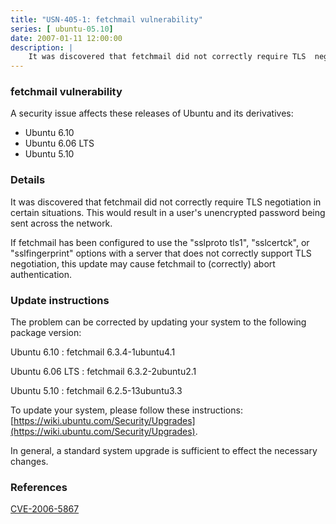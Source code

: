 ```yaml
---
title: "USN-405-1: fetchmail vulnerability"
series: [ ubuntu-05.10]
date: 2007-01-11 12:00:00
description: |
    It was discovered that fetchmail did not correctly require TLS  negotiation in certain situations.  This would result in a user&#39;s  unencrypted password being sent across the network.
--- 
```

 
### fetchmail vulnerability

A security issue affects these releases of Ubuntu and its derivatives:

* Ubuntu 6.10
* Ubuntu 6.06 LTS
* Ubuntu 5.10

### Details

It was discovered that fetchmail did not correctly require TLS negotiation in certain situations. This would result in a user&#39;s unencrypted password being sent across the network.

If fetchmail has been configured to use the &quot;sslproto tls1&quot;, &quot;sslcertck&quot;, or &quot;sslfingerprint&quot; options with a server that does not correctly support TLS negotiation, this update may cause fetchmail to (correctly) abort authentication.

### Update instructions

The problem can be corrected by updating your system to the following package version:

Ubuntu 6.10
 : fetchmail <span>6.3.4-1ubuntu4.1</span>

Ubuntu 6.06 LTS
 : fetchmail <span>6.3.2-2ubuntu2.1</span>

Ubuntu 5.10
 : fetchmail <span>6.2.5-13ubuntu3.3</span>

To update your system, please follow these instructions: [https://wiki.ubuntu.com/Security/Upgrades](https://wiki.ubuntu.com/Security/Upgrades).

In general, a standard system upgrade is sufficient to effect the necessary changes.

### References

 [CVE-2006-5867](http://people.ubuntu.com/~ubuntu-security/cve/CVE-2006-5867)
 
